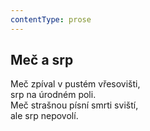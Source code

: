 ```yaml
---
contentType: prose
---
```


## Meč a srp

Meč zpíval v pustém vřesovišti,  
srp na úrodném poli.  
Meč strašnou písní smrti sviští,  
ale srp nepovolí.
